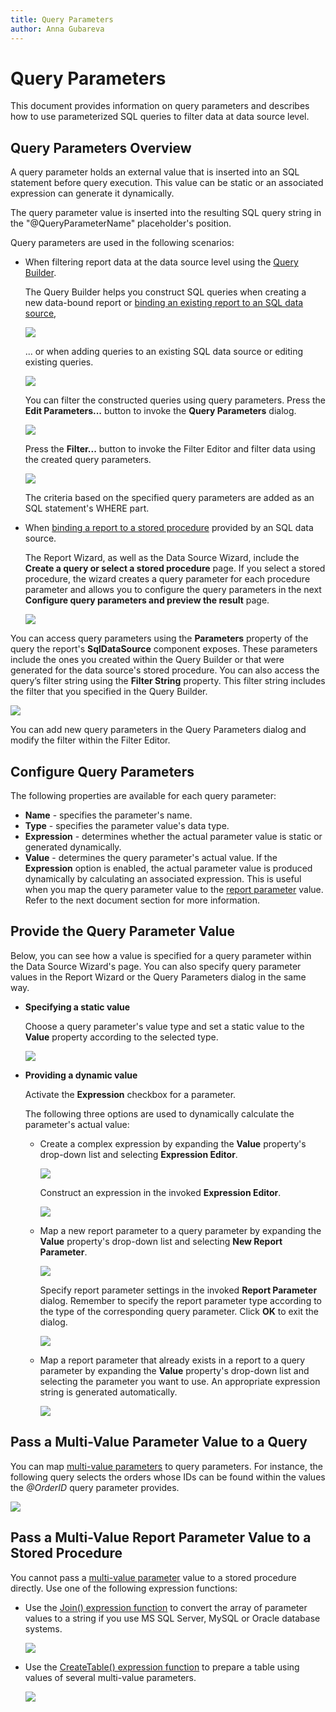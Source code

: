 ```yaml
---
title: Query Parameters
author: Anna Gubareva
---
```

# Query Parameters

This document provides information on query parameters and describes how to use parameterized SQL queries to filter data at data source level.

## <a name="overview"></a>Query Parameters Overview
A query parameter holds an external value that is inserted into an SQL statement before query execution. This value can be static or an associated expression can generate it dynamically.

The query parameter value is inserted into the resulting SQL query string in the "\@QueryParameterName" placeholder's position.

Query parameters are used in the following scenarios:

* When filtering report data at the data source level using the [Query Builder](../../report-designer-tools/query-builder.md).
	
	The Query Builder helps you construct SQL queries when creating a new data-bound report or [binding an existing report to an SQL data source](../../bind-to-data/bind-a-report-to-a-database.md),
	
	![](../../../../../images/eurd-win-query-parameters-create-query.png)
	
	... or when adding queries to an existing SQL data source or editing existing queries.
	
	![](../../../../../images/eurd-win-query-parameters-manage-queries-menu-item.png)
	
	You can filter the constructed queries using query parameters. Press the **Edit Parameters...** button to invoke the **Query Parameters** dialog.
	
	![](../../../../../images/eurd-win-query-parameters-add-in-query-builder.png)
	
	Press the **Filter...** button to invoke the Filter Editor and filter data using the created query parameters.
	
	![](../../../../../images/eurd-win-query-parameters-in-filter-editor.png)
	
	The criteria based on the specified query parameters are added as an SQL statement's WHERE part.
	
* When [binding a report to a stored procedure](../../bind-to-data/bind-a-report-to-a-stored-procedure.md) provided by an SQL data source.
	
	The Report Wizard, as well as the Data Source Wizard, include the **Create a query or select a stored procedure** page. If you select a stored procedure, the wizard creates a query parameter for each procedure parameter and allows you to configure the query parameters in the next **Configure query parameters and preview the result** page.
	
	![](../../../../../images/eurd-win-query-parameters-for-stored-procedure.png)

You can access query parameters using the **Parameters** property of the query the report's **SqlDataSource** component exposes. These parameters include the ones you created within the Query Builder or that were generated for the data source's stored procedure. You can also access the query’s filter string using the **Filter String** property. This filter string includes the filter that you specified in the Query Builder.

![](../../../../../images/eurd-win-query-parameters-query-properties.png)

You can add new query parameters in the Query Parameters dialog and modify the filter within the Filter Editor.

## <a name="configurequeryparameters"></a>Configure Query Parameters
The following properties are available for each query parameter:

* **Name** - specifies the parameter's name.
* **Type** - specifies the parameter value's data type.
* **Expression** - determines whether the actual parameter value is static or generated dynamically.
* **Value** - determines the query parameter's actual value. If the **Expression** option is enabled, the actual parameter value is produced dynamically by calculating an associated expression. This is useful when you map the query parameter value to the [report parameter](parameters-overview.md) value. Refer to the next document section for more information.

## <a name="providevalue"></a>Provide the Query Parameter Value
Below, you can see how a value is specified for a query parameter within the Data Source Wizard's page. You can also specify query parameter values in the Report Wizard or the Query Parameters dialog in the same way.

* **Specifying a static value**
	
	Choose a query parameter's value type and set a static value to the **Value** property according to the selected type.
	
	![](../../../../../images/eurd-win-query-parameters-static-value.png)

* **Providing a dynamic value**
	
	Activate the **Expression** checkbox for a parameter.
	
	The following three options are used to dynamically calculate the parameter's actual value:
	
	* Create a complex expression by expanding the **Value** property's drop-down list and selecting **Expression Editor**.
		
		![](../../../../../images/eurd-win-query-parameters-dynamic-expression.png)
		
		Construct an expression in the invoked **Expression Editor**.
		
		![](../../../../../images/eurd-win-query-parameters-expression-editor.png)

	* Map a new report parameter to a query parameter by expanding the **Value** property's drop-down list and selecting **New Report Parameter**.
		
		![](../../../../../images/eurd-win-query-parameters-new-report-parameter.png)
		
		Specify report parameter settings in the invoked **Report Parameter** dialog. Remember to specify the report parameter type according to the type of the corresponding query parameter. Click **OK** to exit the dialog.
		
		![](../../../../../images/eurd-win-query-parameters-report-parameter-settings.png)

	* Map a report parameter that already exists in a report to a query parameter by expanding the **Value** property's drop-down list and selecting the parameter you want to use. An appropriate expression string is generated automatically.
		
		![](../../../../../images/eurd-win-query-parameters-existing-report-parameter.png)

## <a name="PassMultiValueParameterValueToQuery"></a>Pass a Multi-Value Parameter Value to a Query
You can map [multi-value parameters](multi-value-and-cascading-parameters.md) to query parameters. For instance, the following query selects the orders whose IDs can be found within the values the _\@OrderID_ query parameter provides.

![](../../../../../images/eurd-win-query-parameters-map-to-multi-value-parameter.png)

## <a name="multivalueparameterinstoredprocedure"></a>Pass a Multi-Value Report Parameter Value to a Stored Procedure
You cannot pass a [multi-value parameter](multi-value-and-cascading-parameters.md) value to a stored procedure directly. Use one of the following expression functions:

* Use the [Join() expression function](../../use-expressions/expression-syntax.md) to convert the array of parameter values to a string if you use MS SQL Server, MySQL or Oracle database systems.

	![](../../../../../images/eurd-win-query-parameters-join-expression-function.png)

* Use the [CreateTable() expression function](../../use-expressions/expression-syntax.md) to prepare a table using values of several multi-value parameters.

	![](../../../../../images/eurd-win-query-parameters-createtable-expression-function.png)
